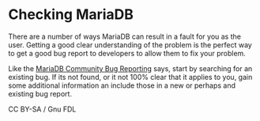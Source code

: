 # Checking MariaDB

There are a number of ways MariaDB can result in a fault for you as the user. Getting a good clear understanding of the problem is the perfect way to get a good bug report to developers to allow them to fix your problem.

Like the [MariaDB Community Bug Reporting](../../../community/community/bug-tracking/reporting-bugs.md) says, start by searching for an existing bug. If its not found, or it not 100% clear that it applies to you, gain some additional information an include those in a new or perhaps and existing bug report.

CC BY-SA / Gnu FDL

